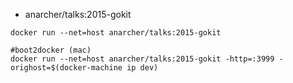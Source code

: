 

- anarcher/talks:2015-gokit

```
docker run --net=host anarcher/talks:2015-gokit  

#boot2docker (mac)
docker run --net=host anarcher/talks:2015-gokit -http=:3999 -orighost=$(docker-machine ip dev)
```
